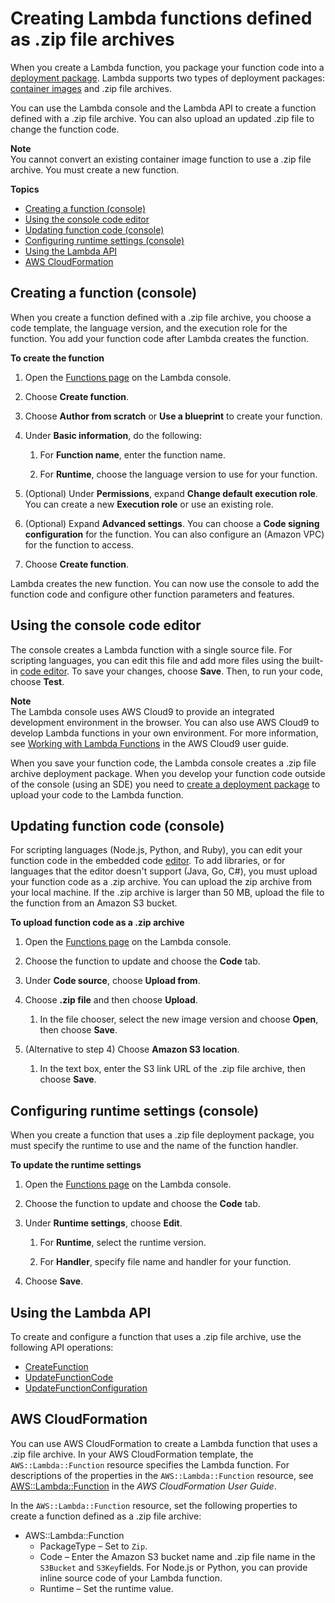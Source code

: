 # Creating Lambda functions defined as \.zip file archives<a name="configuration-function-zip"></a>

When you create a Lambda function, you package your function code into a [deployment package](gettingstarted-package.md)\. Lambda supports two types of deployment packages: [container images](configuration-images.md) and \.zip file archives\. 

You can use the Lambda console and the Lambda API to create a function defined with a \.zip file archive\. You can also upload an updated \.zip file to change the function code\.

**Note**  
You cannot convert an existing container image function to use a \.zip file archive\. You must create a new function\.

**Topics**
+ [Creating a function \(console\)](#configuration-function-create)
+ [Using the console code editor](#configuration-functions-console-update)
+ [Updating function code \(console\)](#configuration-function-update)
+ [Configuring runtime settings \(console\)](#configuration-function-runtime)
+ [Using the Lambda API](#configuration-function-api)
+ [AWS CloudFormation](#configuration-function-cloudformation)

## Creating a function \(console\)<a name="configuration-function-create"></a>

When you create a function defined with a \.zip file archive, you choose a code template, the language version, and the execution role for the function\. You add your function code after Lambda creates the function\.

**To create the function**

1. Open the [Functions page](https://console.aws.amazon.com/lambda/home#/functions) on the Lambda console\.

1. Choose **Create function**\.

1. Choose **Author from scratch** or **Use a blueprint** to create your function\. 

1. Under **Basic information**, do the following:

   1. For **Function name**, enter the function name\.

   1. For **Runtime**, choose the language version to use for your function\.

1. \(Optional\) Under **Permissions**, expand **Change default execution role**\. You can create a new **Execution role** or use an existing role\.

1. \(Optional\) Expand **Advanced settings**\. You can choose a **Code signing configuration** for the function\. You can also configure an \(Amazon VPC\) for the function to access\.

1. Choose **Create function**\.

Lambda creates the new function\. You can now use the console to add the function code and configure other function parameters and features\.

## Using the console code editor<a name="configuration-functions-console-update"></a>

The console creates a Lambda function with a single source file\. For scripting languages, you can edit this file and add more files using the built\-in [code editor](foundation-console.md#code-editor)\. To save your changes, choose **Save**\. Then, to run your code, choose **Test**\.

**Note**  
The Lambda console uses AWS Cloud9 to provide an integrated development environment in the browser\. You can also use AWS Cloud9 to develop Lambda functions in your own environment\. For more information, see [Working with Lambda Functions](https://docs.aws.amazon.com/cloud9/latest/user-guide/lambda-functions.html) in the AWS Cloud9 user guide\.

When you save your function code, the Lambda console creates a \.zip file archive deployment package\. When you develop your function code outside of the console \(using an SDE\) you need to [create a deployment package](nodejs-package.md) to upload your code to the Lambda function\.

## Updating function code \(console\)<a name="configuration-function-update"></a>

For scripting languages \(Node\.js, Python, and Ruby\), you can edit your function code in the embedded code [editor](foundation-console.md#code-editor)\. To add libraries, or for languages that the editor doesn't support \(Java, Go, C\#\), you must upload your function code as a \.zip archive\. You can upload the zip archive from your local machine\. If the \.zip archive is larger than 50 MB, upload the file to the function from an Amazon S3 bucket\.

**To upload function code as a \.zip archive**

1. Open the [Functions page](https://console.aws.amazon.com/lambda/home#/functions) on the Lambda console\.

1. Choose the function to update and choose the **Code** tab\.

1. Under **Code source**, choose **Upload from**\.

1. Choose **\.zip file** and then choose **Upload**\. 

   1. In the file chooser, select the new image version and choose **Open**, then choose **Save**\.

1. \(Alternative to step 4\) Choose **Amazon S3 location**\.

   1. In the text box, enter the S3 link URL of the \.zip file archive, then choose **Save**\.

## Configuring runtime settings \(console\)<a name="configuration-function-runtime"></a>

When you create a function that uses a \.zip file deployment package, you must specify the runtime to use and the name of the function handler\. 

**To update the runtime settings**

1. Open the [Functions page](https://console.aws.amazon.com/lambda/home#/functions) on the Lambda console\.

1. Choose the function to update and choose the **Code** tab\.

1. Under **Runtime settings**, choose **Edit**\.

   1. For **Runtime**, select the runtime version\.

   1. For **Handler**, specify file name and handler for your function\.

1. Choose **Save**\.

## Using the Lambda API<a name="configuration-function-api"></a>

To create and configure a function that uses a \.zip file archive, use the following API operations: 
+ [CreateFunction](API_CreateFunction.md)
+ [UpdateFunctionCode](API_UpdateFunctionCode.md)
+ [UpdateFunctionConfiguration](API_UpdateFunctionConfiguration.md)

## AWS CloudFormation<a name="configuration-function-cloudformation"></a>

You can use AWS CloudFormation to create a Lambda function that uses a \.zip file archive\. In your AWS CloudFormation template, the `AWS::Lambda::Function` resource specifies the Lambda function\. For descriptions of the properties in the `AWS::Lambda::Function` resource, see [AWS::Lambda::Function](https://docs.aws.amazon.com/AWSCloudFormation/latest/UserGuide/aws-resource-lambda-function.html) in the *AWS CloudFormation User Guide*\.

In the `AWS::Lambda::Function` resource, set the following properties to create a function defined as a \.zip file archive:
+ AWS::Lambda::Function
  + PackageType – Set to `Zip`\.
  + Code – Enter the Amazon S3 bucket name and \.zip file name in the `S3Bucket` and `S3Key`fields\. For Node\.js or Python, you can provide inline source code of your Lambda function\.
  + Runtime – Set the runtime value\.